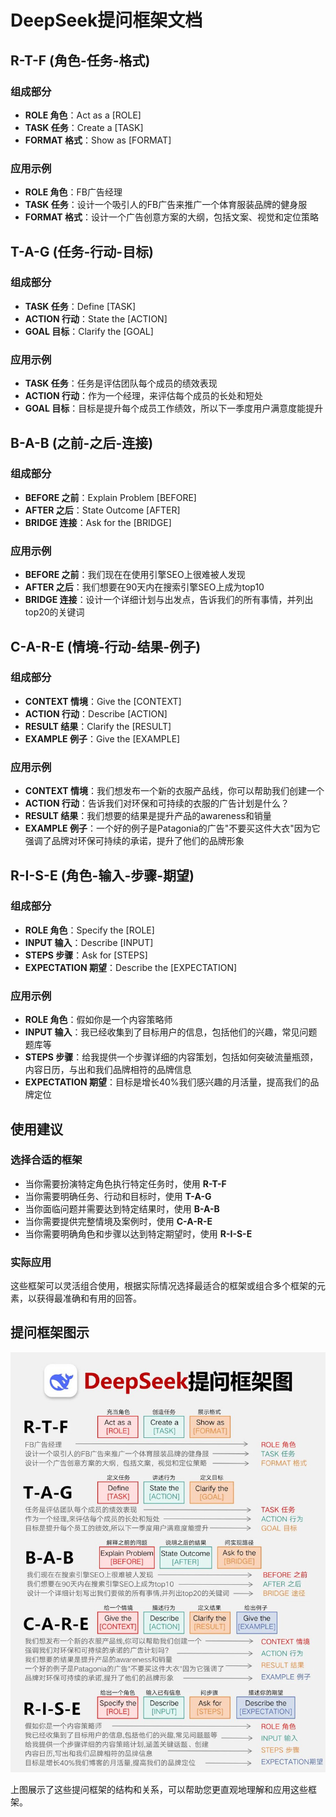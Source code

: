 # DeepSeek提问框架文档

## R-T-F (角色-任务-格式)

### 组成部分
- **ROLE 角色**：Act as a [ROLE]
- **TASK 任务**：Create a [TASK]
- **FORMAT 格式**：Show as [FORMAT]

### 应用示例
- **ROLE 角色**：FB广告经理
- **TASK 任务**：设计一个吸引人的FB广告来推广一个体育服装品牌的健身服
- **FORMAT 格式**：设计一个广告创意方案的大纲，包括文案、视觉和定位策略

## T-A-G (任务-行动-目标)

### 组成部分
- **TASK 任务**：Define [TASK]
- **ACTION 行动**：State the [ACTION]
- **GOAL 目标**：Clarify the [GOAL]

### 应用示例
- **TASK 任务**：任务是评估团队每个成员的绩效表现
- **ACTION 行动**：作为一个经理，来评估每个成员的长处和短处
- **GOAL 目标**：目标是提升每个成员工作绩效，所以下一季度用户满意度能提升

## B-A-B (之前-之后-连接)

### 组成部分
- **BEFORE 之前**：Explain Problem [BEFORE]
- **AFTER 之后**：State Outcome [AFTER]
- **BRIDGE 连接**：Ask for the [BRIDGE]

### 应用示例
- **BEFORE 之前**：我们现在在使用引擎SEO上很难被人发现
- **AFTER 之后**：我们想要在90天内在搜索引擎SEO上成为top10
- **BRIDGE 连接**：设计一个详细计划与出发点，告诉我们的所有事情，并列出top20的关键词

## C-A-R-E (情境-行动-结果-例子)

### 组成部分
- **CONTEXT 情境**：Give the [CONTEXT]
- **ACTION 行动**：Describe [ACTION]
- **RESULT 结果**：Clarify the [RESULT]
- **EXAMPLE 例子**：Give the [EXAMPLE]

### 应用示例
- **CONTEXT 情境**：我们想发布一个新的衣服产品线，你可以帮助我们创建一个
- **ACTION 行动**：告诉我们对环保和可持续的衣服的广告计划是什么？
- **RESULT 结果**：我们想要的结果是提升产品的awareness和销量
- **EXAMPLE 例子**：一个好的例子是Patagonia的广告"不要买这件大衣"因为它强调了品牌对环保可持续的承诺，提升了他们的品牌形象

## R-I-S-E (角色-输入-步骤-期望)

### 组成部分
- **ROLE 角色**：Specify the [ROLE]
- **INPUT 输入**：Describe [INPUT]
- **STEPS 步骤**：Ask for [STEPS]
- **EXPECTATION 期望**：Describe the [EXPECTATION]

### 应用示例
- **ROLE 角色**：假如你是一个内容策略师
- **INPUT 输入**：我已经收集到了目标用户的信息，包括他们的兴趣，常见问题题库等
- **STEPS 步骤**：给我提供一个步骤详细的内容策划，包括如何突破流量瓶颈，内容日历，与出和我们品牌相符的品牌信息
- **EXPECTATION 期望**：目标是增长40%我们感兴趣的月活量，提高我们的品牌定位

## 使用建议

### 选择合适的框架
- 当你需要扮演特定角色执行特定任务时，使用 **R-T-F**
- 当你需要明确任务、行动和目标时，使用 **T-A-G**
- 当你面临问题并需要达到特定结果时，使用 **B-A-B**
- 当你需要提供完整情境及案例时，使用 **C-A-R-E**
- 当你需要明确角色和步骤以达到特定期望时，使用 **R-I-S-E**

### 实际应用
这些框架可以灵活组合使用，根据实际情况选择最适合的框架或组合多个框架的元素，以获得最准确和有用的回答。

## 提问框架图示

![DeepSeek提问框架](images/image1.png)

上图展示了这些提问框架的结构和关系，可以帮助您更直观地理解和应用这些框架。

